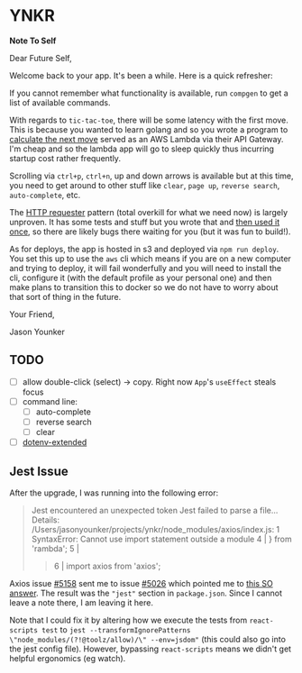 # YNKR

**Note To Self**

Dear Future Self,

Welcome back to your app. It's been a while. Here is a quick refresher:

If you cannot remember what functionality is available, run `compgen` to get a list of available commands.

With regards to `tic-tac-toe`, there will be some latency with the first move. This is because you wanted to learn golang and so you wrote a program to [calculate the next move](https://github.com/younker/tic-tac-toe) served as an AWS Lambda via their API Gateway. I'm cheap and so the lambda app will go to sleep quickly thus incurring startup cost rather frequently.

Scrolling via `ctrl+p`, `ctrl+n`, up and down arrows is available but at this time, you need to get around to other stuff like `clear`, `page up`, `reverse search`, `auto-complete`, etc.

The [HTTP requester](https://github.com/younker/ynkr/blob/master/src/util/http/requester.js) pattern (total overkill for what we need now) is largely unproven. It has some tests and stuff but you wrote that and [then used it once](https://github.com/younker/ynkr/blob/master/src/components/Commands/TicTacToe/index.js#L39-L51), so there are likely bugs there waiting for you (but it was fun to build!).

As for deploys, the app is hosted in s3 and deployed via `npm run deploy`. You set this up to use the `aws` cli which means if you are on a new computer and trying to deploy, it will fail wonderfully and you will need to install the cli, configure it (with the default profile as your personal one) and then make plans to transition this to docker so we do not have to worry about that sort of thing in the future.

Your Friend,

Jason Younker

## TODO
- [ ] allow double-click (select) -> copy. Right now `App`'s `useEffect` steals focus
- [ ] command line:
  - [ ] auto-complete
  - [ ] reverse search
  - [ ] clear
- [ ] [dotenv-extended](https://www.npmjs.com/package/dotenv-extended)

## Jest Issue

After the upgrade, I was running into the following error:

> Jest encountered an unexpected token
> Jest failed to parse a file...
>     Details:
>     /Users/jasonyounker/projects/ynkr/node_modules/axios/index.js: 1
>     SyntaxError: Cannot use import statement outside a module
>     4 | } from 'rambda';
>     5 |
> > 6 | import axios from 'axios';

Axios issue [#5158](https://github.com/axios/axios/issues/5185) sent me to issue [#5026](https://github.com/axios/axios/issues/5026) which pointed me to [this SO answer](https://stackoverflow.com/questions/73958968/cannot-use-import-statement-outside-a-module-with-axios/74297004#74297004). The result was the `"jest"` section in `package.json`. Since I cannot leave a note there, I am leaving it here.

Note that I could fix it by altering how we execute the tests from `react-scripts test` to `jest --transformIgnorePatterns \"node_modules/(?!@toolz/allow)/\" --env=jsdom"` (this could also go into the jest config file). However, bypassing `react-scripts` means we didn't get helpful ergonomics (eg watch).
